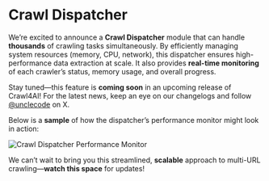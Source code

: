 # Crawl Dispatcher

We’re excited to announce a **Crawl Dispatcher** module that can handle **thousands** of crawling tasks simultaneously. By efficiently managing system resources (memory, CPU, network), this dispatcher ensures high-performance data extraction at scale. It also provides **real-time monitoring** of each crawler’s status, memory usage, and overall progress.

Stay tuned—this feature is **coming soon** in an upcoming release of Crawl4AI! For the latest news, keep an eye on our changelogs and follow [@unclecode](https://twitter.com/unclecode) on X.

Below is a **sample** of how the dispatcher’s performance monitor might look in action:

![Crawl Dispatcher Performance Monitor](../../assets/images/dispatcher.png)

We can’t wait to bring you this streamlined, **scalable** approach to multi-URL crawling—**watch this space** for updates!
